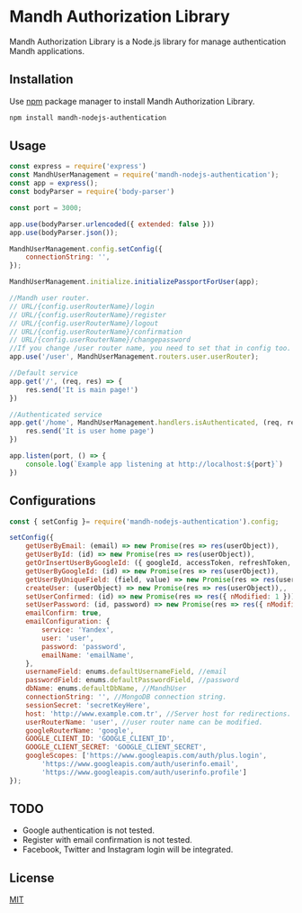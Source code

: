 # Mandh Authorization Library

Mandh Authorization Library is a Node.js library for manage authentication Mandh applications.

## Installation

Use [npm](https://www.npmjs.com/package/mandh-nodejs-authentication) package manager to install Mandh Authorization Library.

```bash
npm install mandh-nodejs-authentication
```

## Usage

```javascript
const express = require('express')
const MandhUserManagement = require('mandh-nodejs-authentication');
const app = express();
const bodyParser = require('body-parser')

const port = 3000;

app.use(bodyParser.urlencoded({ extended: false }))
app.use(bodyParser.json());

MandhUserManagement.config.setConfig({
    connectionString: '',
});

MandhUserManagement.initialize.initializePassportForUser(app);

//Mandh user router.
// URL/{config.userRouterName}/login
// URL/{config.userRouterName}/register
// URL/{config.userRouterName}/logout
// URL/{config.userRouterName}/confirmation
// URL/{config.userRouterName}/changepassword
//If you change /user router name, you need to set that in config too.
app.use('/user', MandhUserManagement.routers.user.userRouter);

//Default service
app.get('/', (req, res) => {
    res.send('It is main page!')
})

//Authenticated service
app.get('/home', MandhUserManagement.handlers.isAuthenticated, (req, res) => {
    res.send('It is user home page')
})

app.listen(port, () => {
    console.log(`Example app listening at http://localhost:${port}`)
})
```

## Configurations
```javascript
const { setConfig }= require('mandh-nodejs-authentication').config;

setConfig({
    getUserByEmail: (email) => new Promise(res => res(userObject)),
    getUserById: (id) => new Promise(res => res(userObject)),
    getOrInsertUserByGoogleId: ({ googleId, accessToken, refreshToken, profile }) => new Promise(res => res(userObject)),
    getUserByGoogleId: (id) => new Promise(res => res(userObject)),
    getUserByUniqueField: (field, value) => new Promise(res => res(userObject)),
    createUser: (userObject) => new Promise(res => res(userObject)),,
    setUserConfirmed: (id) => new Promise(res => res({ nModified: 1 })),
    setUserPassword: (id, password) => new Promise(res => res({ nModified: 1 })),
    emailConfirm: true,
    emailConfiguration: {
        service: 'Yandex',
        user: 'user',
        password: 'password',
        emailName: 'emailName',
    },
    usernameField: enums.defaultUsernameField, //email
    passwordField: enums.defaultPasswordField, //password
    dbName: enums.defaultDbName, //MandhUser
    connectionString: '', //MongoDB connection string.
    sessionSecret: 'secretKeyHere',
    host: 'http://www.example.com.tr', //Server host for redirections.
    userRouterName: 'user', //user router name can be modified.
    googleRouterName: 'google',
    GOOGLE_CLIENT_ID: 'GOOGLE_CLIENT_ID',
    GOOGLE_CLIENT_SECRET: 'GOOGLE_CLIENT_SECRET',
    googleScopes: ['https://www.googleapis.com/auth/plus.login',
        'https://www.googleapis.com/auth/userinfo.email',
        'https://www.googleapis.com/auth/userinfo.profile']
});


```

## TODO
* Google authentication is not tested.
* Register with email confirmation is not tested.
* Facebook, Twitter and Instagram login will be integrated.

## License
[MIT](https://choosealicense.com/licenses/mit/)